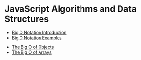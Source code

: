 # JavaScript Algorithms and Data Structures

- [Big O Notation Introduction](./mds/big-o.md)
- [Big O Notation Examples](./mds/big-o-examples.md)

<div></div>

- [The Big O of Objects](./mds/big-o-objects.md)
- [The Big O of Arrays](./mds/big-o-arrays.md)

<div></div>
